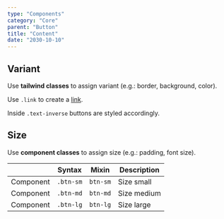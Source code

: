 ```yaml
---
type: "Components"
category: "Core"
parent: "Button"
title: "Content"
date: "2030-10-10"
---
```


## Variant

Use **tailwind classes** to assign variant (e.g.: border, background, color).

Use `.link` to create a [link](/components/core/link).

<demo>
  <demovanilla src="vanilla/components/core/button/variant">
  </demovanilla>
</demo>

Inside `.text-inverse` buttons are styled accordingly.

<demo>
  <demovanilla src="vanilla/components/core/button/inverse">
  </demovanilla>
</demo>

## Size

Use **component classes** to assign size (e.g.: padding, font size).

<div class="table-scroll">

|                      | Syntax                          | Mixin            | Description                   |
| ----------------------- | ----------------------------------------- | -----------------------------| ----------------------------- |
| Component                  | `.btn-sm`                     | `btn-sm`                | Size small            |
| Component                  | `.btn-md`                     | `btn-md`                | Size medium            |
| Component                  | `.btn-lg`                     | `btn-lg`                | Size large            |

</div>

<demo>
  <demovanilla src="vanilla/components/core/button/size">
  </demovanilla>
</demo>
